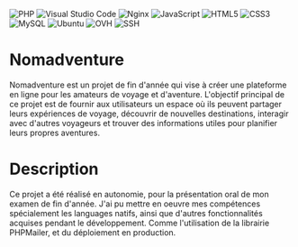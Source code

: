 ![PHP](https://img.shields.io/badge/php-%23777BB4.svg?style=for-the-badge&logo=php&logoColor=white)
![Visual Studio Code](https://img.shields.io/badge/Visual%20Studio%20Code-0078d7.svg?style=for-the-badge&logo=visual-studio-code&logoColor=white)
![Nginx](https://img.shields.io/badge/nginx-%23009639.svg?style=for-the-badge&logo=nginx&logoColor=white)
![JavaScript](https://img.shields.io/badge/javascript-%23323330.svg?style=for-the-badge&logo=javascript&logoColor=%23F7DF1E)
![HTML5](https://img.shields.io/badge/html5-%23E34F26.svg?style=for-the-badge&logo=html5&logoColor=white)
![CSS3](https://img.shields.io/badge/css3-%231572B6.svg?style=for-the-badge&logo=css3&logoColor=white)
![MySQL](https://img.shields.io/badge/mysql-%2300f.svg?style=for-the-badge&logo=mysql&logoColor=white)
![Ubuntu](https://img.shields.io/badge/Ubuntu-E95420?style=for-the-badge&logo=ubuntu&logoColor=white)
![OVH](https://img.shields.io/badge/ovh-%23123F6D.svg?style=for-the-badge&logo=ovh&logoColor=#123F6D)
![SSH](https://img.shields.io/badge/ssh-%23323330.svg?style=for-the-badge&logo=ssh&logoColor=#123F6D)




# Nomadventure
Nomadventure est un projet de fin d'année qui vise à créer une plateforme en ligne pour les amateurs de voyage et d'aventure. L'objectif principal de ce projet est de fournir aux utilisateurs un espace où ils peuvent partager leurs expériences de voyage, découvrir de nouvelles destinations, interagir avec d'autres voyageurs et trouver des informations utiles pour planifier leurs propres aventures.


# Description
Ce projet a été réalisé en autonomie, pour la présentation oral de mon examen de fin d'année. J'ai pu mettre en oeuvre mes compétences spécialement les languages natifs, ainsi que d'autres fonctionnalités acquises pendant le développement. Comme l'utilisation de la librairie PHPMailer, et du déploiement en production.
